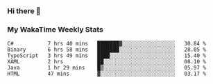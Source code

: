 ### Hi there 👋

<!--
**royschrauwen/royschrauwen** is a ✨ _special_ ✨ repository because its `README.md` (this file) appears on your GitHub profile.

Here are some ideas to get you started:

- 🔭 I’m currently working on ...
- 🌱 I’m currently learning ...
- 👯 I’m looking to collaborate on ...
- 🤔 I’m looking for help with ...
- 💬 Ask me about ...
- 📫 How to reach me: ...
- 😄 Pronouns: ...
- ⚡ Fun fact: ...
-->


### My WakaTime Weekly Stats
<!--START_SECTION:waka-->

```text
C#           7 hrs 40 mins   ███████▓░░░░░░░░░░░░░░░░░   30.84 %
Binary       6 hrs 58 mins   ███████░░░░░░░░░░░░░░░░░░   28.05 %
TypeScript   3 hrs 49 mins   ████░░░░░░░░░░░░░░░░░░░░░   15.40 %
XAML         2 hrs           ██░░░░░░░░░░░░░░░░░░░░░░░   08.10 %
Java         1 hr 29 mins    █▒░░░░░░░░░░░░░░░░░░░░░░░   05.97 %
HTML         47 mins         ▓░░░░░░░░░░░░░░░░░░░░░░░░   03.17 %
```

<!--END_SECTION:waka-->
